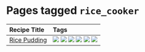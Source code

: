 # Pages tagged `rice_cooker`

|Recipe Title|Tags
|:---|:---|
|[Rice Pudding](../recipes/ricepudding.md)|[![](https://img.shields.io/badge/tag-dairy-208450)](../tags/dairy.md) [![](https://img.shields.io/badge/tag-dessert-517a72)](../tags/dessert.md) [![](https://img.shields.io/badge/tag-easy-427cd)](../tags/easy.md) [![](https://img.shields.io/badge/tag-rice-e4f90)](../tags/rice.md) [![](https://img.shields.io/badge/tag-rice_cooker-4d35f9)](../tags/rice_cooker.md) [![](https://img.shields.io/badge/tag-vegetarian-1754e4)](../tags/vegetarian.md)|